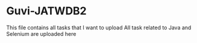 # Guvi-JATWDB2
This file contains all tasks that I want to upload
All task related to Java and Selenium are uploaded here

